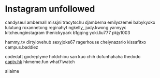 # Instagram unfollowed

candyseul
ambernall
missjni
tracytschu
djamberna
emilyszemei
babykyoko
lulutung
roxannetong
reginahyt
ngkelly_
judy.kwong
yannyyc
kitcheunginstagram
thenickypark
b1gqing
yoki.liu777
pkjy1003

hammy_tv
dirtylovehub
sexyjoke67
ragerhouse
chelynazario
kissafitxo
campus.baddiez

codedatt
godreplyme
holdchiou
san kuo chih
dofunhahaha
thedodo
[captv.hk](http://captv.hk/)
hkmeme.fun
what7iwatch

aliaime